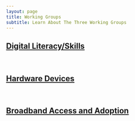 ```yaml
---
layout: page
title: Working Groups
subtitle: Learn About The Three Working Groups
---
```

## [Digital Literacy/Skills](/digital-skills)

<br>

## [Hardware Devices](/devices)

<br>

## [Broadband Access and Adoption](/broadband)
